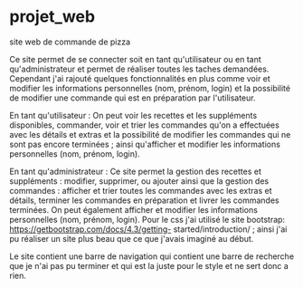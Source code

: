 # projet_web
 site web de commande de pizza

Ce site permet de se connecter soit en tant qu'utilisateur ou en tant qu'administrateur et
permet de réaliser toutes les taches demandées. Cependant j'ai rajouté quelques
fonctionnalités en plus comme voir et modifier les informations personnelles (nom, prénom,
login) et la possibilité de modifier une commande qui est en préparation par l'utilisateur.

En tant qu'utilisateur :
On peut voir les recettes et les suppléments disponibles, commander, voir et trier les
commandes qu'on a effectuées avec les détails et extras et la possibilité de modifier les
commandes qui ne sont pas encore terminées ; ainsi qu'afficher et modifier les informations
personnelles (nom, prénom, login).

En tant qu'administrateur :
Ce site permet la gestion des recettes et suppléments : modifier, supprimer, ou ajouter ainsi
que la gestion des commandes : afficher et trier toutes les commandes avec les extras et
détails, terminer les commandes en préparation et livrer les commandes terminées.
On peut également afficher et modifier les informations personnelles (nom, prénom, login).
Pour le css j'ai utilisé le site bootstrap: https://getbootstrap.com/docs/4.3/getting-
started/introduction/ ; ainsi j'ai pu réaliser un site plus beau que ce que j'avais imaginé au
début.

Le site contient une barre de navigation qui contient une barre de recherche que je n'ai pas pu
terminer et qui est la juste pour le style et ne sert donc a rien.
